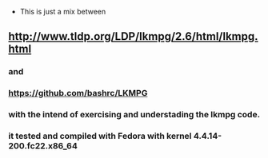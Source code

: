 * This is just a mix between 
## http://www.tldp.org/LDP/lkmpg/2.6/html/lkmpg.html 
### and 
### https://github.com/bashrc/LKMPG
### with the intend of exercising and understading the lkmpg code.
### it tested and compiled with Fedora with kernel 4.4.14-200.fc22.x86_64
